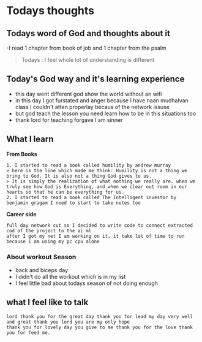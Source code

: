 # Todays thoughts

## Todays word of God and thoughts about it
-I read 1 chapter from book of job and 1 chapter from the psalm
> Todays : I feel whole lot of understanding is different

## Today's God way and it's learning experience
- this day went different god show the world without an wifi
- in this day I got furstated and anger because I have naan mudhalvan class I couldn't atten properlay becaus of the network issuse
- but god teach the lesson you need learn how to be in this situations too
- thank lord for teaching forgave I am sinner


## What I learn 
**From Books**
```
1. I started to read a book called humility by andrew murray
> here is the line which made me think: Humility is not a thing we bring to God. It is also not a thing God gives to us.
> It is simply the realization of what nothing we really are. when we truly see how God is Everything, and when we clear out room in our hearts so that he can be everything for us.
2. I started to read a book called The Intelligent investor by benjamin gragam I need to start to take notes too
```
**Career side**
```
full day network cut so I decided to write code to connect extracted cod of the project to the ai ml
after I got my net I am working on it. it take lot of time to run because I am using my pc cpu alone
```

### About workout Season
- back and biceps  day 
- I didn't do all the workout which is in my list
- I feel little bad about todays season of not doing enough

## what I feel like to talk
```
lord thank you for the great day thank you for lead my day very well and great thank you lord you are my only hope
thank you for lovely day you give to me thank you for the love thank you for feed me.
```
